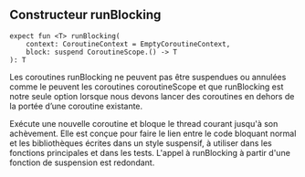 ## Constructeur runBlocking
```
expect fun <T> runBlocking(
    context: CoroutineContext = EmptyCoroutineContext, 
    block: suspend CoroutineScope.() -> T
): T
```
Les coroutines runBlocking ne peuvent pas être suspendues ou annulées comme le peuvent les coroutines coroutineScope et que runBlocking est notre seule option lorsque nous devons lancer des coroutines en dehors de la portée d’une coroutine existante.

Exécute une nouvelle coroutine et bloque le thread courant jusqu'à son achèvement. Elle est conçue pour faire le lien entre le code bloquant normal et les bibliothèques écrites dans un style suspensif, à utiliser dans les fonctions principales et dans les tests. L'appel à runBlocking à partir d'une fonction de suspension est redondant.